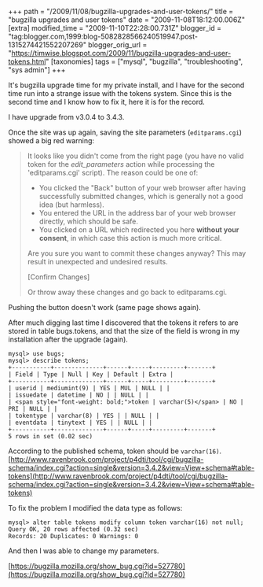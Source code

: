 +++
path = "/2009/11/08/bugzilla-upgrades-and-user-tokens/"
title = "bugzilla upgrades and user tokens"
date = "2009-11-08T18:12:00.006Z"
[extra]
modified_time = "2009-11-10T22:28:00.731Z"
blogger_id = "tag:blogger.com,1999:blog-5082828566240519947.post-1315274421552207269"
blogger_orig_url = "https://timwise.blogspot.com/2009/11/bugzilla-upgrades-and-user-tokens.html"
[taxonomies]
tags = ["mysql", "bugzilla", "troubleshooting", "sys admin"]
+++

It's bugzilla upgrade time for my private install, and I have for the second time run into a strange issue with the tokens system. Since this is the second time and I know how to fix it, here it is for the record.

I have upgrade from v3.0.4 to 3.4.3.

Once the site was up again, saving the site parameters (`editparams.cgi`) showed a big red warning:

> It looks like you didn't come from the right page (you have no valid token
> for the *edit_parameters* action while processing the 'editparams.cgi'
> script). The reason could be one of:
>
> *   You clicked the "Back" button of your web browser after having
>     successfully submitted changes, which is generally not a good idea (but
>     harmless).
> *   You entered the URL in the address bar of your web browser directly,
>     which should be safe.
> *   You clicked on a URL which redirected you here **without your consent**,
>     in which case this action is much more critical.
>
> Are you sure you want to commit these changes anyway? This may result in
> unexpected and undesired results.
>
> [Confirm Changes]
>
> Or throw away these changes and go back to editparams.cgi.

Pushing the button doesn't work (same page shows again).

After much digging last time I discovered that the tokens it refers to are stored in table bugs.tokens, and that the size of the field is wrong in my installation after the upgrade (again).

```
mysql> use bugs;
mysql> describe tokens;
+-----------+--------------+------+-----+---------+-------+
| Field | Type | Null | Key | Default | Extra |
+-----------+--------------+------+-----+---------+-------+
| userid | mediumint(9) | YES | MUL | NULL | |
| issuedate | datetime | NO | | NULL | |
| <span style="font-weight: bold;">token | varchar(5)</span> | NO | PRI | NULL | |
| tokentype | varchar(8) | YES | | NULL | |
| eventdata | tinytext | YES | | NULL | |
+-----------+--------------+------+-----+---------+-------+
5 rows in set (0.02 sec)
```

According to the published schema, token should be `varchar(16)`. [http://www.ravenbrook.com/project/p4dti/tool/cgi/bugzilla-schema/index.cgi?action=single&version=3.4.2&view=View+schema#table-tokens](http://www.ravenbrook.com/project/p4dti/tool/cgi/bugzilla-schema/index.cgi?action=single&version=3.4.2&view=View+schema#table-tokens)

To fix the problem I modified the data type as follows:

```
mysql> alter table tokens modify column token varchar(16) not null;
Query OK, 20 rows affected (0.32 sec)
Records: 20 Duplicates: 0 Warnings: 0
```

And then I was able to change my parameters.

[https://bugzilla.mozilla.org/show_bug.cgi?id=527780](https://bugzilla.mozilla.org/show_bug.cgi?id=527780)

